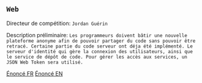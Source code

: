 `Web`
----------------

Directeur de compétition: `Jordan Guérin`

Description préliminaire: `Les programmeurs doivent bâtir une nouvelle plateforme anonyme afin de pouvoir partager du code sans pouvoir être retracé. Certaine partie du code serveur ont déja été implémenté. Le serveur d'identité qui gère la connexion des utilisateurs, ainsi que le service de dépôt de code. Pour gérer les accès aux services, un JSON Web Token sera utilisé.`

[Énoncé FR](src/webdocs/static/enonce.md)
[Énoncé EN](src/webdocs/static/tasks.md)
